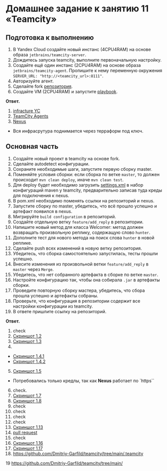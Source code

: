 # Домашнее задание к занятию 11 «Teamcity»


## Подготовка к выполнению

1. В Yandex Cloud создайте новый инстанс (4CPU4RAM) на основе образа `jetbrains/teamcity-server`.
2. Дождитесь запуска teamcity, выполните первоначальную настройку.
3. Создайте ещё один инстанс (2CPU4RAM) на основе образа `jetbrains/teamcity-agent`. Пропишите к нему переменную окружения `SERVER_URL: "http://<teamcity_url>:8111"`.
4. Авторизуйте агент.
5. Сделайте fork [репозитория](https://github.com/aragastmatb/example-teamcity).
6. Создайте VM (2CPU4RAM) и запустите [playbook](./infrastructure).

**Ответ.**
1. [infracture YC](screenshots/image_1.jpg)
2. [TeamCity Agents](screenshots/image_2.jpg)
3. [Nexus](screenshots/image_3.jpg)
- Вся инфрасрутура поднимается через терраформ под ключ.

## Основная часть

1. Создайте новый проект в teamcity на основе fork.
2. Сделайте autodetect конфигурации.
3. Сохраните необходимые шаги, запустите первую сборку master.
4. Поменяйте условия сборки: если сборка по ветке `master`, то должен происходит `mvn clean deploy`, иначе `mvn clean test`.
5. Для deploy будет необходимо загрузить [settings.xml](./teamcity/settings.xml) в набор конфигураций maven у teamcity, предварительно записав туда креды для подключения к nexus.
6. В pom.xml необходимо поменять ссылки на репозиторий и nexus.
7. Запустите сборку по master, убедитесь, что всё прошло успешно и артефакт появился в nexus.
8. Мигрируйте `build configuration` в репозиторий.
9. Создайте отдельную ветку `feature/add_reply` в репозитории.
10. Напишите новый метод для класса Welcomer: метод должен возвращать произвольную реплику, содержащую слово `hunter`.
11. Дополните тест для нового метода на поиск слова `hunter` в новой реплике.
12. Сделайте push всех изменений в новую ветку репозитория.
13. Убедитесь, что сборка самостоятельно запустилась, тесты прошли успешно.
14. Внесите изменения из произвольной ветки `feature/add_reply` в `master` через `Merge`.
15. Убедитесь, что нет собранного артефакта в сборке по ветке `master`.
16. Настройте конфигурацию так, чтобы она собирала `.jar` в артефакты сборки.
17. Проведите повторную сборку мастера, убедитесь, что сбора прошла успешно и артефакты собраны.
18. Проверьте, что конфигурация в репозитории содержит все настройки конфигурации из teamcity.
19. В ответе пришлите ссылку на репозиторий.


**Ответ.**
1. check
2. [Скриншот 1.2](screenshots/image_1.2.jpg)
3. [Скриншот 1.3](screenshots/image_1.3.jpg)
4. 
- [Скриншот 1.4.1](screenshots/image_1.4.jpg)
- [Скриншот 1.4.2](screenshots/image_1.4.1.jpg)
5. [Скриншот 1.5](screenshots/image_1.5.jpg)
- Потребовались только кредлы, так как **Nexus**  работает по `https``
6. check.
7. [Скриншот 1.7](screenshots/image_1.7.jpg)
8. [Скриншот 1.8](screenshots/image_1.8.jpg)
9. check
10. check
11. check
12. check
13. [Скриншот 1.13](screenshots/image_1.13.jpg)
14. [pull request](https://github.com/InfernoFeniks/example-teamcity/pull/1)
15. check
16. [Скриншот 1.16](screenshots/image_1.16.jpg)
17. [Скриншот 1.17](screenshots/image_1.17.jpg)
18. https://github.com/Dmitriy-Garfild/teamcity/tree/main/.teamcity
  
19 https://github.com/Dmitriy-Garfild/teamcity/tree/main/
  
